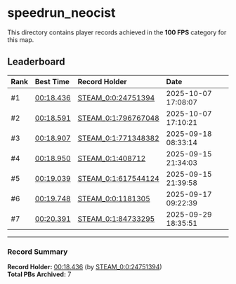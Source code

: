 # speedrun_neocist

This directory contains player records achieved in the **100 FPS** category for this map.

## Leaderboard

| Rank | Best Time | Record Holder | Date                |
| :--- | :-------- | :------------ | :------------------ |
| #1   | [00:18.436](./00018436_STEAM_0_0_24751394_20251007-170807.zip) | [STEAM_0:0:24751394](https://speedrun16.com/profile/STEAM_0:0:24751394)   | 2025-10-07 17:08:07 |
| #2   | [00:18.591](./00018591_STEAM_0_1_796767048_20251007-171021.zip) | [STEAM_0:1:796767048](https://speedrun16.com/profile/STEAM_0:1:796767048)   | 2025-10-07 17:10:21 |
| #3   | [00:18.907](./00018907_STEAM_0_1_771348382_20250918-083314.zip) | [STEAM_0:1:771348382](https://speedrun16.com/profile/STEAM_0:1:771348382)   | 2025-09-18 08:33:14 |
| #4   | [00:18.950](./00018950_STEAM_0_1_408712_20250915-213403.zip) | [STEAM_0:1:408712](https://speedrun16.com/profile/STEAM_0:1:408712)   | 2025-09-15 21:34:03 |
| #5   | [00:19.039](./00019039_STEAM_0_1_617544124_20250915-213958.zip) | [STEAM_0:1:617544124](https://speedrun16.com/profile/STEAM_0:1:617544124)   | 2025-09-15 21:39:58 |
| #6   | [00:19.748](./00019748_STEAM_0_0_1181305_20250917-092239.zip) | [STEAM_0:0:1181305](https://speedrun16.com/profile/STEAM_0:0:1181305)   | 2025-09-17 09:22:39 |
| #7   | [00:20.391](./00020391_STEAM_0_1_84733295_20250929-183551.zip) | [STEAM_0:1:84733295](https://speedrun16.com/profile/STEAM_0:1:84733295)   | 2025-09-29 18:35:51 |

---

### Record Summary
**Record Holder:** [00:18.436](./00018436_STEAM_0_0_24751394_20251007-170807.zip) (by [STEAM_0:0:24751394](https://speedrun16.com/profile/STEAM_0:0:24751394))  
**Total PBs Archived:** 7